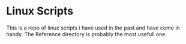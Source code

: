 # Linux Scripts

This is a repo of linux scripts i have used in the past and have come in handy. The Reference directory is probably the most usefull one.
